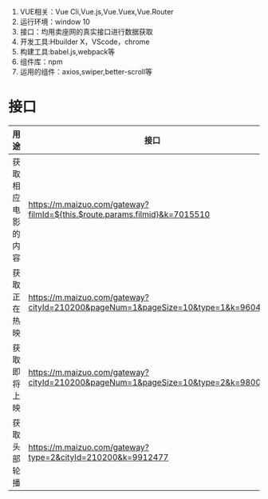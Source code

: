   1. VUE相关：Vue Cli,Vue.js,Vue.Vuex,Vue.Router
  2. 运行环境：window 10
  3. 接口：均用卖座网的真实接口进行数据获取
  4. 开发工具:Hbuilder X，VScode，chrome
  5. 构建工具:babel.js,webpack等
  6. 组件库：npm
  7. 运用的组件：axios,swiper,better-scroll等
# 接口
  

用途| 接口
---|---
获取相应电影的内容 | https://m.maizuo.com/gateway?filmId=${this.$route.params.filmid}&k=7015510
获取正在热映 | https://m.maizuo.com/gateway?cityId=210200&pageNum=1&pageSize=10&type=1&k=9604590
获取即将上映 | https://m.maizuo.com/gateway?cityId=210200&pageNum=1&pageSize=10&type=2&k=9800611
获取头部轮播 | https://m.maizuo.com/gateway?type=2&cityId=210200&k=9912477



